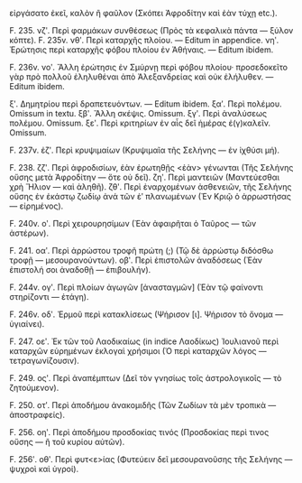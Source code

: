 εἰργάσατο ἐκεῖ, καλὸν ἢ φαῦλον (Σκόπει Ἀφροδίτην καὶ ἐὰν τύχῃ etc.).

F. 235. νζʹ. Περὶ φαρμάκων συνθέσεως (Πρὸς τὰ κεφαλικὰ πάντα — ξύλον κόπτε).
F. 235v. νθʹ. Περὶ καταρχῆς πλοίου. — Editum in appendice.
νηʹ. Ἐρώτησις περὶ καταρχῆς φόβου πλοίου ἐν Ἀθήναις. — Editum ibidem.

F. 236v. νοʹ. Ἄλλη ἐρώτησις ἐν Σμύρνῃ περὶ φόβου πλοίου· προσεδοκεῖτο γὰρ πρὸ πολλοῦ ἐληλυθέναι ἀπὸ Ἀλεξανδρείας καὶ οὐκ ἐλήλυθεν. — Editum ibidem.

ξʹ. Δημητρίου περὶ δραπετευόντων. — Editum ibidem.
ξαʹ. Περὶ πολέμου. Omissum in textu.
ξβʹ. Ἄλλη σκέψις. Omissum.
ξγʹ. Περὶ ἀναλύσεως πολέμου. Omissum.
ξεʹ. Περὶ κριτηρίων ἐν αἷς δεῖ ἡμέρας ἐ(γ)καλεῖν. Omissum.

F. 237v. ἐζʹ. Περὶ κρυψιμαίων (Κρυψιμαῖα τῆς Σελήνης — ἐν ἰχθύσι μή).

F. 238. ζζʹ. Περὶ ἀφροδισίων, ἐὰν ἐρωτηθῇς <ἐὰν> γένωνται (Τῆς Σελήνης οὕσης μετὰ Ἀφροδίτην — ὅτε οὐ δεῖ).
ζηʹ. Περὶ μαντειῶν (Μαντεύεσθαι χρὴ Ἥλιον — καὶ ἀληθῆ).
ζθʹ. Περὶ ἐναρχομένων ἀσθενειῶν, τῆς Σελήνης οὕσης ἐν ἑκάστῳ ζωδίῳ ἀνά τῶν ἐʹ πλανωμένων (Ἐν Κριῷ ὁ ἀρρωστήσας — εἰρημένος).

F. 240v. οʹ. Περὶ χειρουρησίμων (Ἐὰν ἀφαιρῆται ὁ Ταῦρος — τῶν ἀστέρων).

F. 241. οαʹ. Περὶ ἀρρώστου τροφῆ πρώτη (;) (Τῷ δὲ ἀρρώστῳ διδόσθω τροφῇ — μεσουρανούντων).
οβʹ. Περὶ ἐπιστολῶν ἀναδόσεως (Ἐὰν ἐπιστολή σοι ἀναδοθῇ — ἐπιβουλήν).

F. 244v. ογʹ. Περὶ πλοίων ἀγωγῶν [ἀνασταγμῶν] (Ἐὰν τῷ φαίνοντι στηρίζοντι — ἐτάγη).

F. 246v. οδʹ. Ἑρμοῦ περὶ κατακλίσεως (Ψήρισον [ι]. Ψήρισον τὸ ὄνομα — ὑγιαίνει).

F. 247. οεʹ. Ἐκ τῶν τοῦ Λαοδικαίως (in indice Λαοδίκως) Ἰουλιανοῦ περὶ καταρχῶν εὑρημένων ἐκλογαὶ χρήσιμοι (Ὁ περὶ καταρχῶν λόγος — τετραγωνίζουσιν).

F. 249. οςʹ. Περὶ ἀναπέμπτων (Δεῖ τὸν γνησίως τοῖς ἀστρολογικοῖς — τὸ ζητούμενον).

F. 250. οτʹ. Περὶ ἀποδήμου ἀνακομιδῆς (Τῶν Ζωδίων τὰ μὲν τροπικὰ — ἀποστραφείς).

F. 256. οηʹ. Περὶ ἀποδήμου προσδοκίας τινός (Προσδοκίας περὶ τινος οὔσης — ἢ τοῦ κυρίου αὐτῶν).

F. 256ʹ. οθʹ. Περὶ φυτ<ε>ίας (Φυτεύειν δεῖ μεσουρανοῦσης τῆς Σελήνης — ψυχροὶ καὶ ὑγροί).